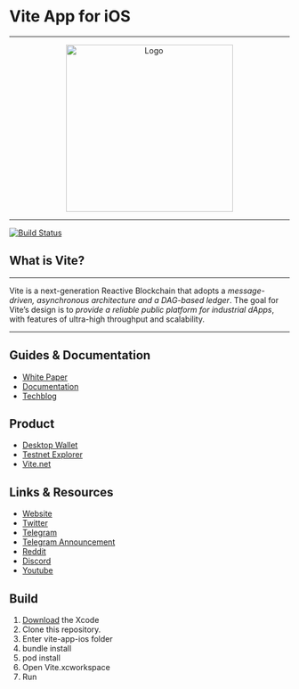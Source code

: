 # Vite App for iOS

<hr />
<div align="center">
    <img src="https://github.com/vitelabs/doc.vite.org/blob/master/docs/.vuepress/public/logo_black.svg" alt="Logo" width='300px' height='auto'/>
</div>
<hr />

[![Build Status](https://travis-ci.org/vitelabs/vite-app-ios.svg?branch=release)](https://travis-ci.org/vitelabs/vite-app-ios)

## What is Vite?

---

Vite is a next-generation Reactive Blockchain that adopts a _message-driven, asynchronous architecture and a DAG-based ledger_. The goal for Vite’s design is to _provide a reliable public platform for industrial dApps_, with features of ultra-high throughput and scalability.


---

## Guides & Documentation
   * [White Paper](https://www.vite.org/whitepaper/vite_en.pdf)
   * [Documentation](https://doc.vite.org/)
   * [Techblog](https://vite.blog/)
   
## Product
   * [Desktop Wallet](https://github.com/vitelabs/vite-wallet)
   * [Testnet Explorer](https://testnet.vite.net/)
   * [Vite.net](https://vite.net/)
   
## Links & Resources
   * [Website](https://www.vite.org/)
   * [Twitter](https://twitter.com/vitelabs)
   * [Telegram](https://t.me/vite_en)
   * [Telegram Announcement](https://t.me/vite_ann)
   * [Reddit](https://www.reddit.com/r/vitelabs)
   * [Discord](https://discordapp.com/invite/CsVY76q)
   * [Youtube](https://www.youtube.com/channel/UC8qft2rEzBnP9yJOGdsJBVg)

## Build
1. [Download](https://developer.apple.com/xcode/download/) the Xcode
2. Clone this repository.
3. Enter vite-app-ios folder
4. bundle install
5. pod install
6. Open Vite.xcworkspace
7. Run
